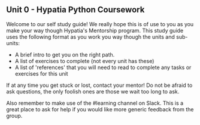 Unit 0 - Hypatia Python Coursework
---

Welcome to our self study guide! We really hope this is of
use to you as you make your way though Hypatia's Mentorship
program. This study guide uses the following format as you work
you way though the units and sub-units:

* A brief intro to get you on the right path.
* A list of exercises to complete (not every unit has these)
* A list of 'references' that you will need to read to complete any tasks or exercises for this unit

If at any time you get stuck or lost, contact your mentor! Do not be afraid to ask questions, the only foolish ones are those we wait too long to ask.

Also remember to make use of the #learning channel on Slack. This is a great place to ask for help if you would like more generic feedback from the group.
